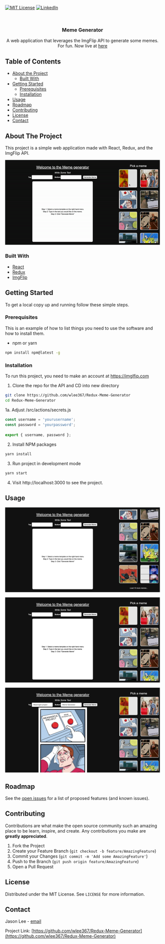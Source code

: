 <!-- PROJECT SHIELDS -->
<!--
*** I'm using markdown "reference style" links for readability.
*** Reference links are enclosed in brackets [ ] instead of parentheses ( ).
*** See the bottom of this document for the declaration of the reference variables
*** for contributors-url, forks-url, etc. This is an optional, concise syntax you may use.
*** https://www.markdownguide.org/basic-syntax/#reference-style-links
-->
[![MIT License][license-shield]][license-url]
[![LinkedIn][linkedin-shield]][linkedin-url]



<!-- PROJECT LOGO -->
<br />
<p align="center">
  <h3 align="center">Meme Generator</h3>

  <p align="center">
    A web application that leverages the ImgFlip API to generate some memes. For fun. Now live at <a href="https://admiring-curie-b7aa22.netlify.app/">here</a>
  </p>
</p>



<!-- TABLE OF CONTENTS -->
## Table of Contents

* [About the Project](#about-the-project)
  * [Built With](#built-with)
* [Getting Started](#getting-started)
  * [Prerequisites](#prerequisites)
  * [Installation](#installation)
* [Usage](#usage)
* [Roadmap](#roadmap)
* [Contributing](#contributing)
* [License](#license)
* [Contact](#contact)



<!-- ABOUT THE PROJECT -->
## About The Project

This project is a simple web application made with React, Redux, and the ImgFlip API. 


![ReduxMemeGenerator][product-screenshot]


### Built With

* [React](https://reactjs.org/)
* [Redux](https://redux.js.org/)
* [ImgFlip](https://imgflip.com)

<!-- GETTING STARTED -->
## Getting Started

To get a local copy up and running follow these simple steps.

### Prerequisites

This is an example of how to list things you need to use the software and how to install them.
* npm or yarn
```sh
npm install npm@latest -g
```
### Installation
To run this project, you need to make an account at https://imglfip.com 

1. Clone the repo for the API and CD into new directory
```sh
git clone https://github.com/wlee367/Redux-Meme-Generator
cd Redux-Meme-Generator
```
1a. Adjust /src/actions/secrets.js
```js
const username = 'yourusername';
const password = 'yourpassword';

export { username, password };
```
2. Install NPM packages
```sh
yarn install
```
3. Run project in development mode
```sh
yarn start
```
4. Visit http://localhost:3000 to see the project.


<!-- USAGE EXAMPLES -->
## Usage

![image](./images/main-1.png)

![image](./images/main-screen.png)

![image](./images/meme-generated.png)

<!-- ROADMAP -->
## Roadmap

See the [open issues](https://github.com/wlee367/Redux-Meme-Generator/issues) for a list of proposed features (and known issues).

<!-- CONTRIBUTING -->
## Contributing

Contributions are what make the open source community such an amazing place to be learn, inspire, and create. Any contributions you make are **greatly appreciated**.

1. Fork the Project
2. Create your Feature Branch (`git checkout -b feature/AmazingFeature`)
3. Commit your Changes (`git commit -m 'Add some AmazingFeature'`)
4. Push to the Branch (`git push origin feature/AmazingFeature`)
5. Open a Pull Request


<!-- LICENSE -->
## License

Distributed under the MIT License. See `LICENSE` for more information.

<!-- CONTACT -->
## Contact

Jason Lee - [email](mailto:proto.rhee@gmail.com)

Project Link: [https://github.com/wlee367/Redux-Meme-Generator](https://github.com/wlee367/Redux-Meme-Generator)

<!-- MARKDOWN LINKS & IMAGES -->
<!-- https://www.markdownguide.org/basic-syntax/#reference-style-links -->
[contributors-shield]: https://img.shields.io/github/contributors/othneildrew/Best-README-Template.svg?style=flat-square
[contributors-url]: https://github.com/wlee367/TaskManager/graphs/contributors
[forks-shield]: https://img.shields.io/github/forks/othneildrew/Best-README-Template.svg?style=flat-square
[forks-url]: https://github.com/wlee367/TaskManager/network/members
[stars-shield]: https://img.shields.io/github/stars/othneildrew/Best-README-Template.svg?style=flat-square
[stars-url]: https://github.com/wlee367/TaskManager/stargazers
[issues-shield]: https://img.shields.io/github/issues/othneildrew/Best-README-Template.svg?style=flat-square
[issues-url]: https://github.com/wlee367/TaskManager/issues
[license-shield]: https://img.shields.io/github/license/othneildrew/Best-README-Template.svg?style=flat-square
[license-url]: https://github.com/wlee367/TaskManager/blob/master/LICENSE.txt
[linkedin-shield]: https://img.shields.io/badge/-LinkedIn-black.svg?style=flat-square&logo=linkedin&colorB=555
[linkedin-url]: https://linkedin.com/in/wlee367
[product-screenshot]: images/meme-demo.gif
[main-screen]: images/MainScreen.png
